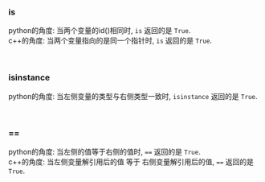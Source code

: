 ### is 
python的角度: 当两个变量的id()相同时, `is` 返回的是 `True`.   
c++的角度: 当两个变量指向的是同一个指针时, `is` 返回的是 `True`.  

&nbsp;  
### isinstance
python的角度: 当左侧变量的类型与右侧类型一致时, `isinstance` 返回的是 `True`.  


&nbsp;  
### ==
python的角度: 当左侧的值等于右侧的值时, `==` 返回的是 `True`.  
c++的角度: 当左侧变量解引用后的值 等于 右侧变量解引用后的值, `==` 返回的是 `True`.  
